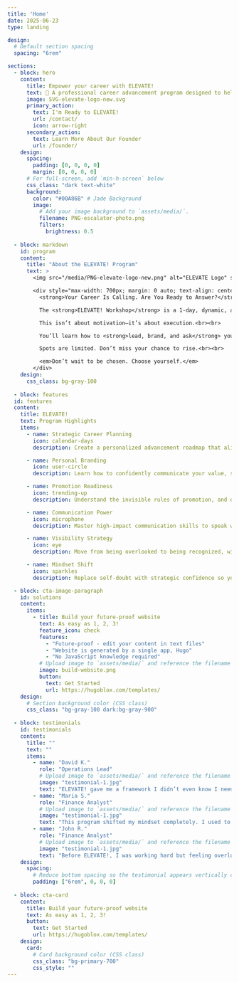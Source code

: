 ```yaml
---
title: 'Home'
date: 2025-06-23
type: landing

design:
  # Default section spacing
  spacing: "6rem"

sections:
  - block: hero
    content:
      title: Empower your career with ELEVATE!
      text: 🌟 A professional career advancement program designed to help you rise 🌟
      image: SVG-elevate-logo-new.svg
      primary_action:
        text: I'm Ready to ELEVATE!
        url: /contact/
        icon: arrow-right
      secondary_action:
        text: Learn More About Our Founder
        url: /founder/
    design:
      spacing:
        padding: [0, 0, 0, 0]
        margin: [0, 0, 0, 0]
      # For full-screen, add `min-h-screen` below
      css_class: "dark text-white"
      background:
        color: "#00A86B" # Jade Background
        image:
          # Add your image background to `assets/media/`.
          filename: PNG-escalator-photo.png
          filters:
            brightness: 0.5
 
  - block: markdown
    id: program
    content:
      title: "About the ELEVATE! Program"
      text: >
        <img src="/media/PNG-elevate-logo-new.png" alt="ELEVATE Logo" style="max-height: 120px; display: block; margin: 0 auto 1.5rem auto;"><br>

        <div style="max-width: 700px; margin: 0 auto; text-align: center; font-size: 1.125rem;">
          <strong>Your Career Is Calling. Are You Ready to Answer?</strong><br><br>

          The <strong>ELEVATE! Workshop</strong> is a 1-day, dynamic, and interactive experience designed for high-potential professionals who are ready to take control of their career trajectory.<br><br>

          This isn’t about motivation—it’s about execution.<br><br>

          You’ll learn how to <strong>lead, brand, and ask</strong> your way into your next promotion, with a focus on strategic presence, visibility, and professional clarity.<br><br>

          Spots are limited. Don’t miss your chance to rise.<br><br>

          <em>Don’t wait to be chosen. Choose yourself.</em>
        </div>
    design:
      css_class: bg-gray-100
      
  - block: features
  id: features
  content:
    title: ELEVATE!
    text: Program Highlights
    items:
      - name: Strategic Career Planning
        icon: calendar-days
        description: Create a personalized advancement roadmap that aligns your current role with your long-term vision.

      - name: Personal Branding
        icon: user-circle
        description: Learn how to confidently communicate your value, stand out in your industry, and attract the right opportunities.

      - name: Promotion Readiness
        icon: trending-up
        description: Understand the invisible rules of promotion, and develop the presence, clarity, and language to get to the next level.

      - name: Communication Power
        icon: microphone
        description: Master high-impact communication skills to speak with authority and authenticity—whether in meetings, reviews, or interviews.

      - name: Visibility Strategy
        icon: eye
        description: Move from being overlooked to being recognized, with practical tactics to increase your influence and executive exposure.

      - name: Mindset Shift
        icon: sparkles
        description: Replace self-doubt with strategic confidence so you stop waiting to be chosen and start choosing yourself.

  - block: cta-image-paragraph
    id: solutions
    content:
      items:
        - title: Build your future-proof website
          text: As easy as 1, 2, 3!
          feature_icon: check
          features:
            - "Future-proof - edit your content in text files"
            - "Website is generated by a single app, Hugo"
            - "No JavaScript knowledge required"
          # Upload image to `assets/media/` and reference the filename here
          image: build-website.png
          button:
            text: Get Started
            url: https://hugoblox.com/templates/
    design:
      # Section background color (CSS class)
      css_class: "bg-gray-100 dark:bg-gray-900"
  
  - block: testimonials
    id: testimonials
    content:
      title: ""
      text: ""
      items:
        - name: "David K."
          role: "Operations Lead"
          # Upload image to `assets/media/` and reference the filename here
          image: "testimonial-1.jpg"
          text: "ELEVATE! gave me a framework I didn’t even know I needed. It connected the dots between how I show up, what I’m known for, and what I want next. I’m no longer just doing my job—I’m building my brand."
        - name: "Maria S."
          role: "Finance Analyst"
          # Upload image to `assets/media/` and reference the filename here
          image: "testimonial-1.jpg"
          text: "This program shifted my mindset completely. I used to wait for someone to ‘notice’ me. Now, I know how to position myself, speak up, and own my growth. It’s honestly the best investment I’ve made in my career."
        - name: "John R."
          role: "Finance Analyst"
          # Upload image to `assets/media/` and reference the filename here
          image: "testimonial-1.jpg"
          text: "Before ELEVATE!, I was working hard but feeling overlooked. Victory helped me realize I wasn’t invisible—I just wasn’t visible in the right ways. I finally know how to talk about my value without feeling like I’m bragging. Two months after the program, I got promoted."
    design:
      spacing:
        # Reduce bottom spacing so the testimonial appears vertically centered between sections
        padding: ["6rem", 0, 0, 0]
 
  - block: cta-card
    content:
      title: Build your future-proof website
      text: As easy as 1, 2, 3!
      button:
        text: Get Started
        url: https://hugoblox.com/templates/
    design:
      card:
        # Card background color (CSS class)
        css_class: "bg-primary-700"
        css_style: ""
---
```

